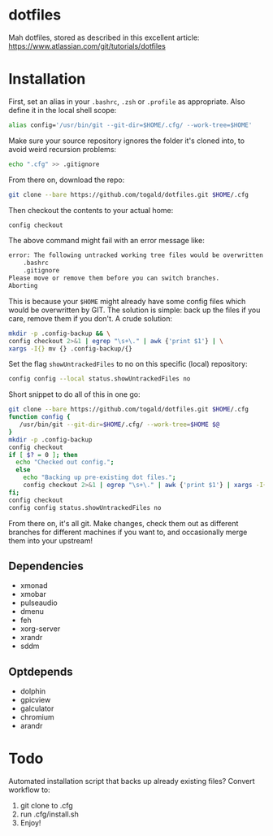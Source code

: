 # dotfiles
Mah dotfiles, stored as described in this excellent article: https://www.atlassian.com/git/tutorials/dotfiles

# Installation

First, set an alias in your `.bashrc`, `.zsh` or `.profile` as appropriate. Also define it in the local shell scope: 

```bash
alias config='/usr/bin/git --git-dir=$HOME/.cfg/ --work-tree=$HOME'
```

Make sure your source repository ignores the folder it's cloned into, to avoid weird recursion problems: 

```bash
echo ".cfg" >> .gitignore
```

From there on, download the repo: 

```bash
git clone --bare https://github.com/togald/dotfiles.git $HOME/.cfg
```

Then checkout the contents to your actual home: 

```bash
config checkout
```
The above command might fail with an error message like: 

```bash
error: The following untracked working tree files would be overwritten by checkout:
    .bashrc
    .gitignore
Please move or remove them before you can switch branches.
Aborting
```

This is because your `$HOME` might already have some config files which would be overwritten by GIT. The solution is simple: back up the files if you care, remove them if you don't. A crude solution: 

```bash
mkdir -p .config-backup && \
config checkout 2>&1 | egrep "\s+\." | awk {'print $1'} | \
xargs -I{} mv {} .config-backup/{}
```

Set the flag `showUntrackedFiles` to no on this specific (local) repository: 

```bash
config config --local status.showUntrackedFiles no
```

Short snippet to do all of this in one go: 

```bash
git clone --bare https://github.com/togald/dotfiles.git $HOME/.cfg
function config {
   /usr/bin/git --git-dir=$HOME/.cfg/ --work-tree=$HOME $@
}
mkdir -p .config-backup
config checkout
if [ $? = 0 ]; then
  echo "Checked out config.";
  else
    echo "Backing up pre-existing dot files.";
    config checkout 2>&1 | egrep "\s+\." | awk {'print $1'} | xargs -I{} mv {} .config-backup/{}
fi;
config checkout
config config status.showUntrackedFiles no
```

From there on, it's all git. Make changes, check them out as different branches for different machines if you want to, and occasionally merge them into your upstream! 

## Dependencies

- xmonad
- xmobar
- pulseaudio
- dmenu
- feh
- xorg-server
- xrandr
- sddm

## Optdepends

- dolphin
- gpicview
- galculator
- chromium
- arandr

# Todo

Automated installation script that backs up already existing files? Convert workflow to: 
1. git clone to .cfg
2. run .cfg/install.sh
3. Enjoy! 
